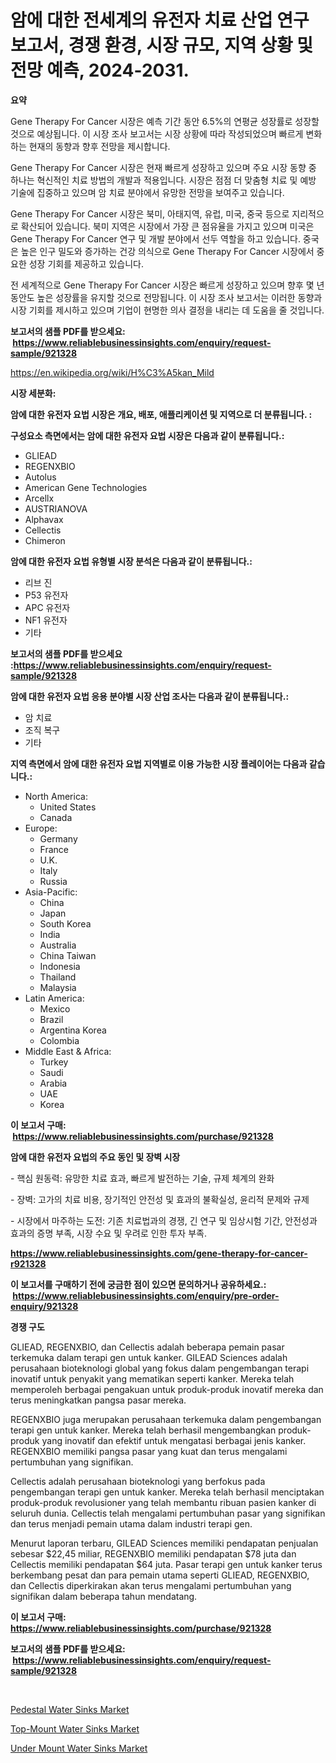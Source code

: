 <p><h1>암에 대한 전세계의 유전자 치료 산업 연구 보고서, 경쟁 환경, 시장 규모, 지역 상황 및 전망 예측, 2024-2031.</h1></p><p><strong>요약</strong></p>
<p><p>Gene Therapy For Cancer 시장은 예측 기간 동안 6.5%의 연평균 성장률로 성장할 것으로 예상됩니다. 이 시장 조사 보고서는 시장 상황에 따라 작성되었으며 빠르게 변화하는 현재의 동향과 향후 전망을 제시합니다.</p><p>Gene Therapy For Cancer 시장은 현재 빠르게 성장하고 있으며 주요 시장 동향 중 하나는 혁신적인 치료 방법의 개발과 적용입니다. 시장은 점점 더 맞춤형 치료 및 예방 기술에 집중하고 있으며 암 치료 분야에서 유망한 전망을 보여주고 있습니다.</p><p>Gene Therapy For Cancer 시장은 북미, 아태지역, 유럽, 미국, 중국 등으로 지리적으로 확산되어 있습니다. 북미 지역은 시장에서 가장 큰 점유율을 가지고 있으며 미국은 Gene Therapy For Cancer 연구 및 개발 분야에서 선두 역할을 하고 있습니다. 중국은 높은 인구 밀도와 증가하는 건강 의식으로 Gene Therapy For Cancer 시장에서 중요한 성장 기회를 제공하고 있습니다.</p><p>전 세계적으로 Gene Therapy For Cancer 시장은 빠르게 성장하고 있으며 향후 몇 년 동안도 높은 성장률을 유지할 것으로 전망됩니다. 이 시장 조사 보고서는 이러한 동향과 시장 기회를 제시하고 있으며 기업이 현명한 의사 결정을 내리는 데 도움을 줄 것입니다.</p></p>
<p><strong>보고서의 샘플 PDF를 받으세요: &nbsp;<a href="https://www.reliablebusinessinsights.com/enquiry/request-sample/921328">https://www.reliablebusinessinsights.com/enquiry/request-sample/921328</a></strong></p>
<p><a href="https://en.wikipedia.org/wiki/H%C3%A5kan_Mild">https://en.wikipedia.org/wiki/H%C3%A5kan_Mild</a></p>
<p><strong>시장 세분화:</strong></p>
<p><strong> 암에 대한 유전자 요법 시장은 개요, 배포, 애플리케이션 및 지역으로 더 분류됩니다. :</strong></p>
<p><strong>구성요소 측면에서는 암에 대한 유전자 요법 시장은 다음과 같이 분류됩니다.:</strong></p>
<p><ul><li>GLIEAD</li><li>REGENXBIO</li><li>Autolus</li><li>American Gene Technologies</li><li>Arcellx</li><li>AUSTRIANOVA</li><li>Alphavax</li><li>Cellectis</li><li>Chimeron</li></ul></p>
<p><strong> 암에 대한 유전자 요법 유형별 시장 분석은 다음과 같이 분류됩니다.:</strong></p>
<p><ul><li>리브 진</li><li>P53 유전자</li><li>APC 유전자</li><li>NF1 유전자</li><li>기타</li></ul></p>
<p><strong>보고서의 샘플 PDF를 받으세요 :<a href="https://www.reliablebusinessinsights.com/enquiry/request-sample/921328">https://www.reliablebusinessinsights.com/enquiry/request-sample/921328</a></strong></p>
<p><strong> 암에 대한 유전자 요법 응용 분야별 시장 산업 조사는 다음과 같이 분류됩니다.:</strong></p>
<p><ul><li>암 치료</li><li>조직 복구</li><li>기타</li></ul></p>
<p><strong>지역 측면에서 암에 대한 유전자 요법 지역별로 이용 가능한 시장 플레이어는 다음과 같습니다.:</strong></p>
<p><ul>
    <li>
        North America:
        <ul>
            <li>United States</li>
            <li>Canada</li>
        </ul>
    </li>
    <li>
        Europe:
        <ul>
            <li>Germany</li>
            <li>France</li>
            <li>U.K.</li>
            <li>Italy</li>
            <li>Russia</li>
        </ul>
    </li>
    <li>
        Asia-Pacific:
        <ul>
            <li>China</li>
            <li>Japan</li>
            <li>South Korea</li>
            <li>India</li>
            <li>Australia</li>
            <li>China Taiwan</li>
            <li>Indonesia</li>
            <li>Thailand</li>
            <li>Malaysia</li>
        </ul>
    </li>
    <li>
        Latin America:
        <ul>
            <li>Mexico</li>
            <li>Brazil</li>
            <li>Argentina Korea</li>
            <li>Colombia</li>
        </ul>
    </li>
    <li>
        Middle East & Africa:
        <ul>
            <li>Turkey</li>
            <li>Saudi</li>
            <li>Arabia</li>
            <li>UAE</li>
            <li>Korea</li>
        </ul>
    </li>
    </ul></p>
<p><strong>이 보고서 구매: &nbsp;<a href="https://www.reliablebusinessinsights.com/purchase/921328">https://www.reliablebusinessinsights.com/purchase/921328</a></strong></p>
<p><strong>암에 대한 유전자 요법의 주요 동인 및 장벽 시장</strong></p>
<p><p>- 핵심 원동력: 유망한 치료 효과, 빠르게 발전하는 기술, 규제 체계의 완화</p><p>- 장벽: 고가의 치료 비용, 장기적인 안전성 및 효과의 불확실성, 윤리적 문제와 규제</p><p>- 시장에서 마주하는 도전: 기존 치료법과의 경쟁, 긴 연구 및 임상시험 기간, 안전성과 효과의 증명 부족, 시장 수요 및 우려로 인한 투자 부족.</p></p>
<p><strong><a href="https://www.reliablebusinessinsights.com/gene-therapy-for-cancer-r921328">https://www.reliablebusinessinsights.com/gene-therapy-for-cancer-r921328</a></strong></p>
<p><strong>이 보고서를 구매하기 전에 궁금한 점이 있으면 문의하거나 공유하세요.: &nbsp;<a href="https://www.reliablebusinessinsights.com/enquiry/pre-order-enquiry/921328">https://www.reliablebusinessinsights.com/enquiry/pre-order-enquiry/921328</a></strong></p>
<p><strong>경쟁 구도</strong></p>
<p><p>GLIEAD, REGENXBIO, dan Cellectis adalah beberapa pemain pasar terkemuka dalam terapi gen untuk kanker. GILEAD Sciences adalah perusahaan bioteknologi global yang fokus dalam pengembangan terapi inovatif untuk penyakit yang mematikan seperti kanker. Mereka telah memperoleh berbagai pengakuan untuk produk-produk inovatif mereka dan terus meningkatkan pangsa pasar mereka.</p><p>REGENXBIO juga merupakan perusahaan terkemuka dalam pengembangan terapi gen untuk kanker. Mereka telah berhasil mengembangkan produk-produk yang inovatif dan efektif untuk mengatasi berbagai jenis kanker. REGENXBIO memiliki pangsa pasar yang kuat dan terus mengalami pertumbuhan yang signifikan.</p><p>Cellectis adalah perusahaan bioteknologi yang berfokus pada pengembangan terapi gen untuk kanker. Mereka telah berhasil menciptakan produk-produk revolusioner yang telah membantu ribuan pasien kanker di seluruh dunia. Cellectis telah mengalami pertumbuhan pasar yang signifikan dan terus menjadi pemain utama dalam industri terapi gen.</p><p>Menurut laporan terbaru, GILEAD Sciences memiliki pendapatan penjualan sebesar $22,45 miliar, REGENXBIO memiliki pendapatan $78 juta dan Cellectis memiliki pendapatan $64 juta. Pasar terapi gen untuk kanker terus berkembang pesat dan para pemain utama seperti GLIEAD, REGENXBIO, dan Cellectis diperkirakan akan terus mengalami pertumbuhan yang signifikan dalam beberapa tahun mendatang.</p></p>
<p><strong>이 보고서 구매: &nbsp; <a href="https://www.reliablebusinessinsights.com/purchase/921328">https://www.reliablebusinessinsights.com/purchase/921328</a></strong></p>
<p><strong>보고서의 샘플 PDF를 받으세요: &nbsp;<a href="https://www.reliablebusinessinsights.com/enquiry/request-sample/921328">https://www.reliablebusinessinsights.com/enquiry/request-sample/921328</a></strong><strong></strong></p>
<p>&nbsp;</p>
<p><p><a href="https://github.com/liliskanaya73/Market-Research-Report-List-1/blob/main/pedestal-water-sinks-market.md">Pedestal Water Sinks Market</a></p><p><a href="https://github.com/mooaaztarek/Market-Research-Report-List-1/blob/main/top-mount-water-sinks-market.md">Top-Mount Water Sinks Market</a></p><p><a href="https://github.com/eeenafisainka/Market-Research-Report-List-1/blob/main/under-mount-water-sinks-market.md">Under Mount Water Sinks Market</a></p></p>
